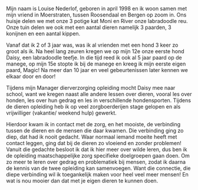 Mijn naam is Louise Nederlof, geboren in april 1998 en ik woon samen met mijn vriend in Moerstraten, tussen Roosendaal en Bergen op zoom in. Ons huisje delen we met onze 3 potige kat Moni en River onze labradoodle reu. Onze tuin delen we ook met een aantal dieren namelijk 3 paarden, 3 konijnen en een aantal kippen.

Vanaf dat ik 2 of 3 jaar was, was ik al vrienden met een hond 3 keer zo groot als ik. Na heel lang zeuren kregen we op mijn 12e onze eerste hond Daisy, een labradoodle teefje. In die tijd reed ik ook al 5 jaar paard op de manege, op mijn 15e stopte ik bij de manege en kreeg ik mijn eerste eigen paard, Magic! Na meer dan 10 jaar en veel gebeurtenissen later kennen we elkaar door en door!

Tijdens mijn Manager dierverzorging opleiding mocht Daisy mee naar school, want we kregen naast alle andere lessen over dieren, vooral les over honden, les over hun gedrag en les in verschillende hondensporten. Tijdens de dieren opleiding heb ik op veel zorgboerderijen stage gelopen en als vrijwilliger (vakantie/ weekend hulp) gewerkt.

Hierdoor kwam ik in contact met de zorg, en het mooiste, de verbinding tussen de dieren en de mensen die daar kwamen. Die verbinding ging zo diep, dat had ik nooit gedacht. Waar normaal iemand moeite heeft met contact leggen, ging dat bij de dieren zo vloeiend en zonder problemen! Vanuit die gedachte besloot ik dat ik hier meer over wilde leren, dus ben ik de opleiding maatschappelijke zorg specifieke doelgroepen gaan doen. Om zo meer te leren over gedrag en problematiek bij mensen, zodat ik daarna de kennis van de twee opleiding kan samenvoegen. Want die connectie, die diepe verbinding wil ik toegankelijk maken voor heel veel meer mensen! En wat is nou mooier dan dat met je eigen dieren te kunnen doen.
